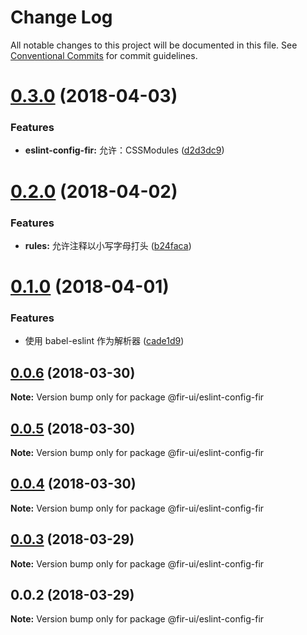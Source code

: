 # Change Log

All notable changes to this project will be documented in this file.
See [Conventional Commits](https://conventionalcommits.org) for commit guidelines.

<a name="0.3.0"></a>
# [0.3.0](https://github.com/fjc0k/fir-ui/compare/@fir-ui/eslint-config-fir@0.2.0...@fir-ui/eslint-config-fir@0.3.0) (2018-04-03)


### Features

* **eslint-config-fir:** 允许：CSSModules ([d2d3dc9](https://github.com/fjc0k/fir-ui/commit/d2d3dc9))




<a name="0.2.0"></a>
# [0.2.0](https://github.com/fjc0k/fir-ui/compare/@fir-ui/eslint-config-fir@0.1.0...@fir-ui/eslint-config-fir@0.2.0) (2018-04-02)


### Features

* **rules:** 允许注释以小写字母打头 ([b24faca](https://github.com/fjc0k/fir-ui/commit/b24faca))




<a name="0.1.0"></a>
# [0.1.0](https://github.com/fjc0k/fir-ui/compare/@fir-ui/eslint-config-fir@0.0.6...@fir-ui/eslint-config-fir@0.1.0) (2018-04-01)


### Features

* 使用 babel-eslint 作为解析器 ([cade1d9](https://github.com/fjc0k/fir-ui/commit/cade1d9))




<a name="0.0.6"></a>
## [0.0.6](https://github.com/fjc0k/fir-ui/compare/@fir-ui/eslint-config-fir@0.0.5...@fir-ui/eslint-config-fir@0.0.6) (2018-03-30)




**Note:** Version bump only for package @fir-ui/eslint-config-fir

<a name="0.0.5"></a>
## [0.0.5](https://github.com/fjc0k/fir-ui/compare/@fir-ui/eslint-config-fir@0.0.4...@fir-ui/eslint-config-fir@0.0.5) (2018-03-30)




**Note:** Version bump only for package @fir-ui/eslint-config-fir

<a name="0.0.4"></a>
## [0.0.4](https://github.com/fjc0k/fir-ui/compare/@fir-ui/eslint-config-fir@0.0.3...@fir-ui/eslint-config-fir@0.0.4) (2018-03-30)




**Note:** Version bump only for package @fir-ui/eslint-config-fir

<a name="0.0.3"></a>
## [0.0.3](https://github.com/fjc0k/fir-ui/compare/@fir-ui/eslint-config-fir@0.0.2...@fir-ui/eslint-config-fir@0.0.3) (2018-03-29)




**Note:** Version bump only for package @fir-ui/eslint-config-fir

<a name="0.0.2"></a>
## 0.0.2 (2018-03-29)




**Note:** Version bump only for package @fir-ui/eslint-config-fir
